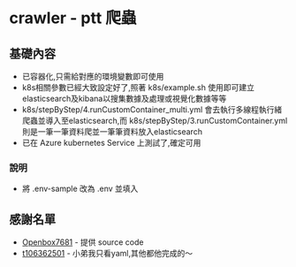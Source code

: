 # crawler - ptt 爬蟲
  
## 基礎內容 

- 已容器化,只需給對應的環境變數即可使用
- k8s相關參數已經大致設定好了,照著 k8s/example.sh 使用即可建立elasticsearch及kibana以搜集數據及處理或視覺化數據等等
- k8s/stepByStep/4.runCustomContainer_multi.yml 會去執行多線程執行緒爬蟲並導入至elasticsearch,而 k8s/stepByStep/3.runCustomContainer.yml 則是一筆一筆資料爬並一筆筆資料放入elasticsearch
- 已在 Azure kubernetes Service 上測試了,確定可用

### 說明
 - 將 .env-sample 改為 .env 並填入

## 感謝名單
 - [Openbox7681](https://github.com/Openbox7681/CrawlerTurtorial) - 提供 source code
 - [t106362501](t106362501@ntut.org.tw) - 小弟我只看yaml,其他都他完成的～
